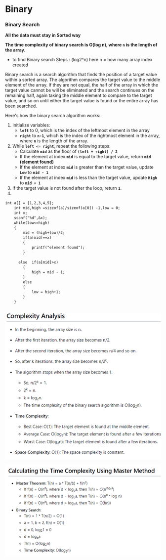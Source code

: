 # Binary

### Binary Search

**All the data must stay in Sorted way**

**The time complexity of binary search is O(log n), where `n` is the length of the array.**

- to find Binary search Steps :  (log2^n)  here n = how many array index created

Binary search is a search algorithm that finds the position of a target value within a sorted array. The algorithm compares the target value to the middle element of the array. If they are not equal, the half of the array in which the target value cannot be will be eliminated and the search continues on the remaining half, again taking the middle element to compare to the target value, and so on until either the target value is found or the entire array has been searched.

Here's how the binary search algorithm works:

1. Initialize variables:
    - **`left`** to 0, which is the index of the leftmost element in the array
    - **`right`** to **`n-1`**, which is the index of the rightmost element in the array, where **`n`** is the length of the array.
2. While **`left <= right`**, repeat the following steps:
    - Calculate **`mid`** as the floor of **`(left + right) / 2`**
    - If the element at index **`mid`** is equal to the target value, return **`mid` (element found)**
    - If the element at index **`mid`** is greater than the target value, update **`Low`** to **`mid - 1`**
    - If the element at index **`mid`** is less than the target value, update **`High`** to **`mid + 1`**
3. If the target value is not found after the loop, return **`1`**.
4. 

```
int a[] = {1,2,3,4,5};
    int mid,high =sizeof(a)/sizeof(a[0]) -1,low = 0;
    int x;
    scanf("%d",&x);
    while(low<=high)
    {
        mid = (high+low)/2;
        if(a[mid]==x)
        {
            printf("element found");
        }
        
      else  if(a[mid]>x)
        {
            high = mid - 1;
        }
        else
        {
            low = high+1;
        }
    }
   
```

![Untitled](Untitled.png)

![Untitled](Untitled%201.png)